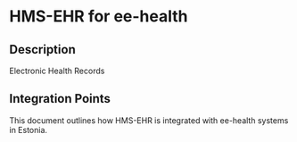 # HMS-EHR for ee-health

## Description

Electronic Health Records

## Integration Points

This document outlines how HMS-EHR is integrated with ee-health systems in Estonia.
